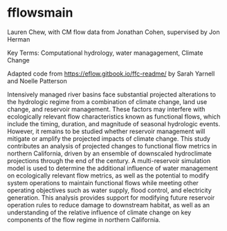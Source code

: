 # fflowsmain

Lauren Chew, with CM flow data from Jonathan Cohen, supervised by Jon Herman

Key Terms: Computational hydrology, water managagement, Climate Change

Adapted code from https://eflow.gitbook.io/ffc-readme/ by Sarah Yarnell and Noelle Patterson

Intensively managed river basins face substantial projected alterations to the hydrologic regime from a combination of climate change, land use change, and reservoir management. These factors may interfere with ecologically relevant flow characteristics known as functional flows, which include the timing, duration, and magnitude of seasonal hydrologic events. However, it remains to be studied whether reservoir management will mitigate or amplify the projected impacts of climate change. This study contributes an analysis of projected changes to functional flow metrics in northern California, driven by an ensemble of downscaled hydroclimate projections through the end of the century. A multi-reservoir simulation model is used to determine the additional influence of water management on ecologically relevant flow metrics, as well as the potential to modify system operations to maintain functional flows while meeting other operating objectives such as water supply, flood control, and electricity generation. This analysis provides support for modifying future reservoir operation rules to reduce damage to downstream habitat, as well as an understanding of the relative influence of climate change on key components of the flow regime in northern California.
